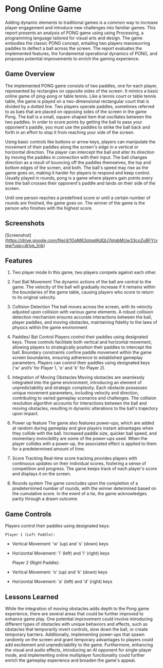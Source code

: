 # Pong Online Game

Adding dynamic elements to traditional games is a common way to increase player engagement and introduce new challenges into familiar games. This report presents an analysis of PONG game using using Processing, a programming language tailored for visual arts and design. The game embodies the classic PONG concept, entailing two players manoeuvring paddles to deflect a ball across the screen. The report evaluates the implemented features, the fundamental operational dynamics of PONG, and proposes potential improvements to enrich the gaming experience. 




## Game Overview
The implemented PONG game consists of two paddles, one for each player, represented by rectangles on opposite sides of the screen. It mimics a basic online game of ping-pong or table tennis. Like a tennis court or table tennis table, the game is played on a two-dimensional rectangular court that is divided by a dotted line. Two players operate paddles, sometimes referred to as bats that are placed on opposing sides of the screen in the game Pong. The ball is a small, square-shaped item that oscillates between the two paddles. In order to score points by getting the ball to pass your opponent's paddle, you must use the paddles to strike the ball back and forth in an effort to stop it from reaching your side of the screen.

Using basic controls like buttons or arrow keys, players can manipulate the movement of their paddles along the screen's edge in a vertical or horizontal direction. The player can intercept the ball and alter its direction by moving the paddles in connection with their input. The ball changes direction as a result of bouncing off the paddles themselves, the top and bottom edges of the screen, and both. The ball's speed may rise as the game goes on, making it harder for players to respond and keep control. Usually played in rounds, pong is a game where players gain points every time the ball crosses their opponent's paddle and lands on their side of the screen.

Until one person reaches a predefined score or until a certain number of rounds are finished, the game goes on. The winner of the game is the person who finishes with the highest score.



## Screenshots

[Screenshot] (https://drive.google.com/file/d/1GgM62ptqpIKdQIJ7plgbMUw33coZuBFY/view?usp=drive_link)


## Features
1. Two player mode
In this game, two players compete against each other.

2. Fast Ball Movement
The dynamic actions of the ball are central to the game. The velocity of the ball will gradually increase if it remains within the boundaries of the game table, causing players who score to return to its original velocity. 

3. Collision Detection
The ball moves across the screen, with its velocity adjusted upon collision with various game elements. A robust collision detection mechanism ensures accurate interactions between the ball, player paddles, and moving obstacles, maintaining fidelity to the laws of physics within the game environment

4. Paddles/ Bat Control
Players control their paddles using designated keys. These controls facilitate both vertical and horizontal movement, allowing players to strategically position their paddles to intercept the ball. Boundary constraints confine paddle movement within the game screen boundaries, ensuring adherence to established gameplay parameters. Players can control their paddles using designated keys ('w' and’s’ for Player 1, 'o' and 'k' for Player 2).

5. Integration of Moving Obstacles
Moving obstacles are seamlessly integrated into the game environment, introducing an element of unpredictability and strategic complexity. Each obstacle possesses unique movement parameters, including velocity and direction, contributing to varied gameplay scenarios and challenges. The collision resolution algorithm accounts for interactions between the ball and moving obstacles, resulting in dynamic alterations to the ball's trajectory upon impact.

6. Power up feature
The game also features power-ups, which are added at random during gameplay and give players instant advantages when they collide with the ball. Increased paddle size, quicker ball speed, and momentary invincibility are some of the power-ups used. When the player collides with a power-up, the associated effect is applied to them for a predetermined amount of time.

7. Score Tracking
Real-time score tracking provides players with continuous updates on their individual scores, fostering a sense of competition and progress.  The game keeps track of each player's score and displays it on the screen.

8. Rounds system
The game concludes upon the completion of a predetermined number of rounds, with the winner determined based on the cumulative score. In the event of a tie, the game acknowledges parity through a drawn outcome.


## Game Controls
Players control their paddles using designated keys:

	Player 1 (Left Paddle):
-	Vertical Movement: 'w' (up) and 's' (down) keys
-	Horizontal Movement: 'i' (left) and 'l' (right) keys
  
	Player 2 (Right Paddle):
- 	Vertical Movement: 'o' (up) and 'k' (down) keys
- 	Horizontal Movement: 'a' (left) and 'd' (right) keys



## Lessons Learned

While the integration of moving obstacles adds depth to the Pong game experience, there are several areas that could be further improved to enhance game play. One potential improvement could involve introducing different types of obstacles with unique behaviors and effects, such as obstacles that temporarily invert controls, slow down the ball, or create temporary barriers. Additionally, implementing power-ups that spawn randomly on the screen and grant temporary advantages to players could add excitement and unpredictability to the game. Furthermore, enhancing the visual and audio effects, introducing an AI opponent for single-player mode, and implementing online multiplayer functionality could further enrich the gameplay experience and broaden the game's appeal.
